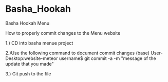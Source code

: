 # Basha_Hookah

Basha Hookah Menu

How to properly commit changes to the Menu website

1.) CD into basha menue project

2.)Use the following command to document commit changes (base) User-Desktop:website-meteor username$ git commit -a -m "message of the update that you made"

3.) Git push to the file
